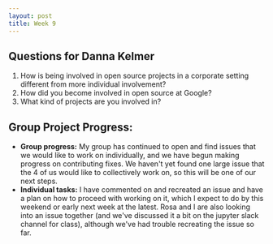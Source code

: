 ```yaml
---
layout: post
title: Week 9
---
```


## Questions for Danna Kelmer
1. How is being involved in open source projects in a corporate setting different from more individual involvement?
2. How did you become involved in open source at Google?
3. What kind of projects are you involved in?

## Group Project Progress:
- **Group progress:** My group has continued to open and find issues that we would like to work on individually, and we have begun making progress on contributing fixes. We haven't yet found one large issue that the 4 of us would like to collectively work on, so this will be one of our next steps.
- **Individual tasks:** I have commented on and recreated an issue and have a plan on how to proceed with working on it, which I expect to do by this weekend or early next week at the latest. Rosa and I are also looking into an issue together (and we've discussed it a bit on the jupyter slack channel for class), although we've had trouble recreating the issue so far.
